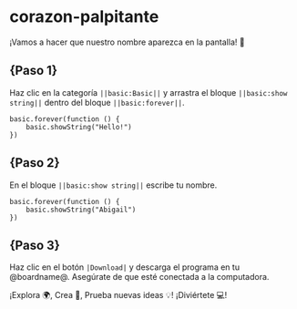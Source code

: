 # corazon-palpitante
¡Vamos a hacer que nuestro nombre aparezca en la pantalla! 🌟

## {Paso 1}

Haz clic en la categoría ``||basic:Basic||`` y arrastra el bloque ``||basic:show string||`` dentro del bloque ``||basic:forever||``.

```blocks
basic.forever(function () {
    basic.showString("Hello!")
})
```

## {Paso 2}

En el bloque  ``||basic:show string||`` escribe tu nombre.

```blocks
basic.forever(function () {
    basic.showString("Abigail")
})
```

## {Paso 3}

Haz clic en el botón ``|Download|`` y descarga el programa en tu @boardname@. 
Asegúrate de que esté conectada a la computadora.

¡Explora 🌍, Crea 🎨, Prueba nuevas ideas 💡! ¡Diviértete 💻!